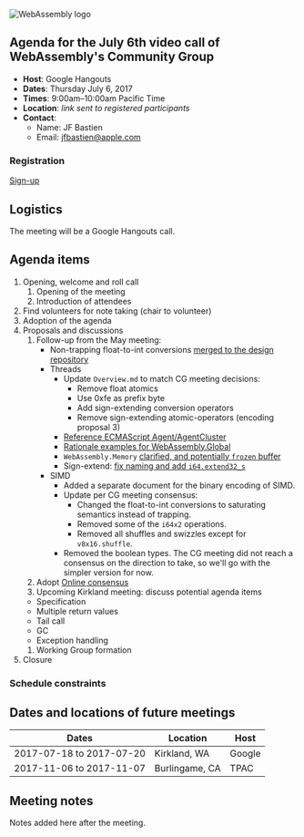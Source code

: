 ![WebAssembly logo](/images/WebAssembly.png)

## Agenda for the July 6th video call of WebAssembly's Community Group

- **Host**: Google Hangouts
- **Dates**: Thursday July 6, 2017
- **Times**: 9:00am–10:00am Pacific Time
- **Location**: *link sent to registered participants*
- **Contact**:
    - Name: JF Bastien
    - Email: jfbastien@apple.com

### Registration

[Sign-up](https://goo.gl/forms/9iKZxiHSWFcB99cz1)

## Logistics

The meeting will be a Google Hangouts call.

## Agenda items

1. Opening, welcome and roll call
    1. Opening of the meeting
    1. Introduction of attendees
1. Find volunteers for note taking (chair to volunteer)
1. Adoption of the agenda
1. Proposals and discussions
    1. Follow-up from the May meeting:
       - Non-trapping float-to-int conversions [merged to the design repository](https://github.com/WebAssembly/design/pull/1089)
       - Threads
         * Update `Overview.md` to match CG meeting decisions:
           - Remove float atomics
           - Use 0xfe as prefix byte
           - Add sign-extending conversion operators
           - Remove sign-extending atomic-operators (encoding proposal 3)
         * [Reference ECMAScript Agent/AgentCluster](https://github.com/WebAssembly/threads/pull/29)
         * [Rationale examples for WebAssembly.Global](https://github.com/WebAssembly/threads/pull/31)
         * `WebAssembly.Memory` [clarified, and potentially `frozen` buffer](https://github.com/WebAssembly/threads/pull/32#issuecomment-311175403)
         * Sign-extend: [fix naming and add `i64.extend32_s`](https://github.com/WebAssembly/threads/issues/34)
       - SIMD
         * Added a separate document for the binary encoding of SIMD.
         * Update per CG meeting consensus:
           - Changed the float-to-int conversions to saturating semantics
             instead of trapping.
           - Removed some of the `i64x2` operations.
           - Removed all shuffles and swizzles except for `v8x16.shuffle`.
         * Removed the boolean types. The CG meeting did not reach a consensus
           on the direction to take, so we'll go with the simpler version for
           now.
    1. Adopt [Online consensus](https://github.com/WebAssembly/meetings/pull/18)
    1. Upcoming Kirkland meeting: discuss potential agenda items
      - Specification
      - Multiple return values
      - Tail call
      - GC
      - Exception handling
    1. Working Group formation
1. Closure

### Schedule constraints

## Dates and locations of future meetings

| Dates                    | Location          | Host       |
|--------------------------|-------------------|------------|
| 2017-07-18 to 2017-07-20 | Kirkland, WA      | Google     |
| 2017-11-06 to 2017-11-07 | Burlingame, CA    | TPAC       |

## Meeting notes

Notes added here after the meeting.
